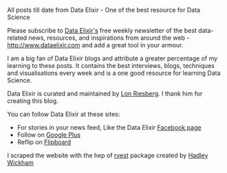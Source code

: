 
All posts till date from Data Elixir - One of the best resource for Data Science

Please subscribe to [Data Elixir's](http://dataelixir.com/) free weekly newsletter of the best data-related news, resources, and inspirations from around the web - http://www.dataelixir.com and add a great tool in your armour.

I am a big fan of Data Elixir blogs and attribute a greater percentage of my learning to these posts. It contains the best interviews, blogs, techniques and visualisations every week and is a one good resource for learning Data Science.

Data Elixir is curated and maintained by [Lon Riesberg](https://twitter.com/lonriesberg). I thank him for creating this blog.

You can follow Data Elixir at these sites:
- For stories in your news feed, Like the Data Elixir [Facebook page](https://www.facebook.com/dataelixir)
- Follow on [Google Plus](https://plus.google.com/113286461102161042209/)
- Reflip on [Flipboard](https://flipboard.com/@dataelixir)

I scraped the website with the hep of [rvest](https://cran.r-project.org/web/packages/rvest/rvest.pdf) package created by  [Hadley Wickham](https://twitter.com/hadleywickham)
